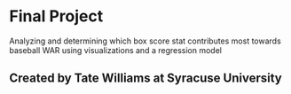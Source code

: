 # Final Project
 
Analyzing and determining which box score stat contributes most towards 
baseball WAR using visualizations and a regression model

## Created by Tate Williams at Syracuse University

 
